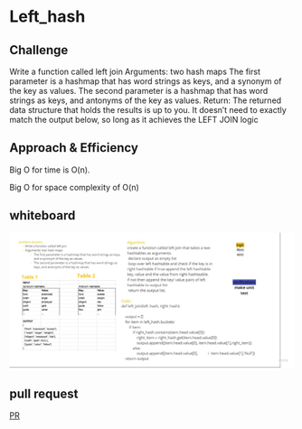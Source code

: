 # Left_hash
<!-- Short summary or background information -->

## Challenge
<!-- Description of the challenge -->

 Write a function called left join
Arguments: two hash maps
The first parameter is a hashmap that has word strings as keys, and a synonym of the key as values.
The second parameter is a hashmap that has word strings as keys, and antonyms of the key as values.
Return: The returned data structure that holds the results is up to you. It doesn’t need to exactly match the output below, so long as it achieves the LEFT JOIN logic


## Approach & Efficiency
<!-- What approach did you take? Why? What is the Big O space/time for this approach? -->
Big O for time is O(n).

Big O for space complexity of O(n)

## whiteboard

![](left_join.jpg)

## pull request
[PR](https://github.com/mohammadsilwadi/data-structures-and-algorithms/pull/42)

